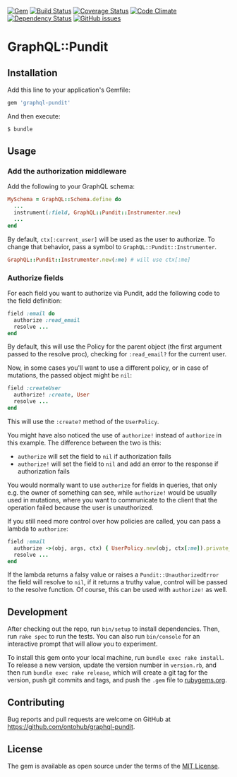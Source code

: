 [![Gem](https://img.shields.io/gem/v/graphql-pundit.svg)](https://rubygems.org/gems/graphql-pundit)
[![Build Status](https://travis-ci.org/ontohub/graphql-pundit.svg?branch=master)](https://travis-ci.org/ontohub/graphql-pundit)
[![Coverage Status](https://codecov.io/gh/ontohub/graphql-pundit/branch/master/graph/badge.svg)](https://codecov.io/gh/ontohub/graphql-pundit)
[![Code Climate](https://codeclimate.com/github/ontohub/graphql-pundit/badges/gpa.svg)](https://codeclimate.com/github/ontohub/graphql-pundit)
[![Dependency Status](https://gemnasium.com/badges/github.com/ontohub/graphql-pundit.svg)](https://gemnasium.com/github.com/ontohub/graphql-pundit)
[![GitHub issues](https://img.shields.io/github/issues/ontohub/graphql-pundit.svg?maxAge=2592000)](https://waffle.io/ontohub/ontohub-backend?source=ontohub%2Fgraphql-pundit)

# GraphQL::Pundit



## Installation

Add this line to your application's Gemfile:

```ruby
gem 'graphql-pundit'
```

And then execute:

```bash
$ bundle
```

## Usage

### Add the authorization middleware

Add the following to your GraphQL schema:

```ruby
MySchema = GraphQL::Schema.define do
  ...
  instrument(:field, GraphQL::Pundit::Instrumenter.new)
  ...
end
```

By default, `ctx[:current_user]` will be used as the user to authorize. To change that behavior, pass a symbol to `GraphQL::Pundit::Instrumenter`. 

```ruby
GraphQL::Pundit::Instrumenter.new(:me) # will use ctx[:me]
```

### Authorize fields

For each field you want to authorize via Pundit, add the following code to the field definition:

```ruby
field :email do
  authorize :read_email
  resolve ...
end
```

By default, this will use the Policy for the parent object (the first argument passed to the resolve proc), checking for `:read_email?` for the current user.

Now, in some cases you'll want to use a different policy, or in case of mutations, the passed object might be `nil`:

```ruby
field :createUser
  authorize! :create, User
  resolve ...
end
```

This will use the `:create?` method of the `UserPolicy`.

You might have also noticed the use of `authorize!` instead of `authorize` in this example. The difference between the two is this:

- `authorize` will set the field to `nil` if authorization fails
- `authorize!` will set the field to `nil` and add an error to the response if authorization fails

You would normally want to use `authorize` for fields in queries, that only e.g. the owner of something can see, while `authorize!` would be usually used in mutations, where you want to communicate to the client that the operation failed because the user is unauthorized.

If you still need more control over how policies are called, you can pass a lambda to `authorize`:

```ruby
field :email
  authorize ->(obj, args, ctx) { UserPolicy.new(obj, ctx[:me]).private_data?(:email) }
  resolve ...
end
```

If the lambda returns a falsy value or raises a `Pundit::UnauthorizedError` the field will resolve to `nil`, if it returns a truthy value, control will be passed to the resolve function. Of course, this can be used with `authorize!` as well.

## Development

After checking out the repo, run `bin/setup` to install dependencies. Then, run `rake spec` to run the tests. You can also run `bin/console` for an interactive prompt that will allow you to experiment.

To install this gem onto your local machine, run `bundle exec rake install`. To release a new version, update the version number in `version.rb`, and then run `bundle exec rake release`, which will create a git tag for the version, push git commits and tags, and push the `.gem` file to [rubygems.org](https://rubygems.org).

## Contributing

Bug reports and pull requests are welcome on GitHub at https://github.com/ontohub/graphql-pundit.


## License

The gem is available as open source under the terms of the [MIT License](http://opensource.org/licenses/MIT).

